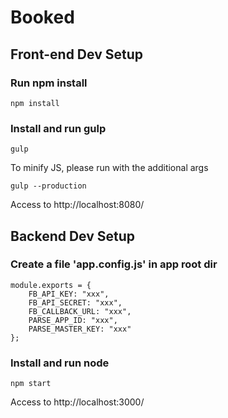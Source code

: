 Booked
==============

## Front-end Dev Setup

### Run npm install
```
npm install
```

### Install and run gulp
```
gulp
```

To minify JS, please run with the additional args
```
gulp --production
```

Access to http://localhost:8080/

## Backend Dev Setup

### Create a file 'app.config.js' in app root dir
```
module.exports = {
    FB_API_KEY: "xxx",
    FB_API_SECRET: "xxx",
    FB_CALLBACK_URL: "xxx",
    PARSE_APP_ID: "xxx",
    PARSE_MASTER_KEY: "xxx"
};
```

### Install and run node
```
npm start
```

Access to http://localhost:3000/
